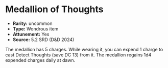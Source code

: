 
# Medallion of Thoughts

* **Rarity:** uncommon
* **Type:** Wondrous item
* **Attunement:** Yes
* **Source:** 5.2 SRD (D&D 2024)


The medallion has 5 charges. While wearing it, you can expend 1 charge to cast Detect Thoughts (save DC 13) from it. The medallion regains 1d4 expended charges daily at dawn.
